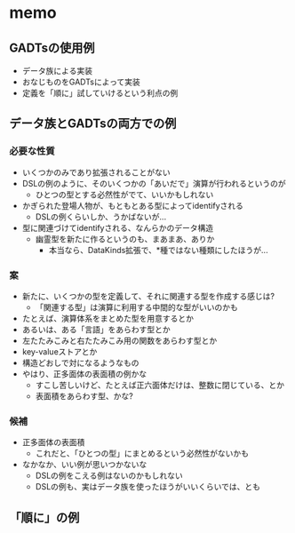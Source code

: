memo
====

GADTsの使用例
-------------

* データ族による実装
* おなじものをGADTsによって実装
* 定義を「順に」試していけるという利点の例

データ族とGADTsの両方での例
---------------------------

### 必要な性質

* いくつかのみであり拡張されることがない
* DSLの例のように、そのいくつかの「あいだで」演算が行われるというのが
	+ ひとつの型とする必然性がでて、いいかもしれない
* かぎられた登場人物が、もともとある型によってidentifyされる
	+ DSLの例くらいしか、うかばないが...
* 型に関連づけてidentifyされる、なんらかのデータ構造
	+ 幽霊型を新たに作るというのも、まあまあ、ありか
		- 本当なら、DataKinds拡張で、*種ではない種類にしたほうが...

### 案

* 新たに、いくつかの型を定義して、それに関連する型を作成する感じは?
	+ 「関連する型」は演算に利用する中間的な型がいいのかも
* たとえば、演算体系をまとめた型を用意するとか
* あるいは、ある「言語」をあらわす型とか
* 左たたみこみと右たたみこみ用の関数をあらわす型とか
* key-valueストアとか
* 構造どおしで対になるようなもの
* やはり、正多面体の表面積の例かな
	+ すこし苦しいけど、たとえば正六面体だけは、整数に閉じている、とか
	+ 表面積をあらわす型、かな?

### 候補

* 正多面体の表面積
	+ これだと、「ひとつの型」にまとめるという必然性がないかも
* なかなか、いい例が思いつかないな
	+ DSLの例をこえる例はないのかもしれない
	+ DSLの例も、実はデータ族を使ったほうがいいくらいでは、とも

「順に」の例
------------
